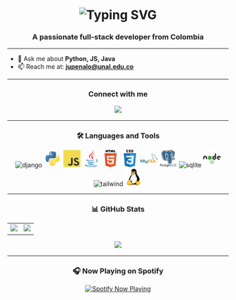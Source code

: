 <h1 align="center">
  <img src="https://readme-typing-svg.herokuapp.com?font=Fira+Code&weight=500&size=30&pause=1000&color=F7B93E&center=true&vCenter=true&width=600&lines=Hi+%F0%9F%91%8B%2C+I'm+Juan+David+Pe%C3%B1a+Lozada;Full-Stack+Developer+from+Colombia" alt="Typing SVG" />
</h1>

<h3 align="center">A passionate full-stack developer from Colombia</h3>

---

- 💬 Ask me about **Python, JS, Java**  
- 📫 Reach me at: **jupenalo@unal.edu.co**

---

<h3 align="center">Connect with me</h3>
<p align="center">
  <a href="mailto:jupenalo@unal.edu.co"><img src="https://img.shields.io/badge/Email-D14836?style=for-the-badge&logo=gmail&logoColor=white"/></a>
</p>

---

<h3 align="center">🛠 Languages and Tools</h3>
<p align="center">
  <img src="https://cdn.worldvectorlogo.com/logos/django.svg" alt="django" width="40" height="40"/> 
  <img src="https://raw.githubusercontent.com/devicons/devicon/master/icons/python/python-original.svg" alt="python" width="40" height="40"/>
  <img src="https://raw.githubusercontent.com/devicons/devicon/master/icons/javascript/javascript-original.svg" alt="javascript" width="40" height="40"/>
  <img src="https://raw.githubusercontent.com/devicons/devicon/master/icons/java/java-original.svg" alt="java" width="40" height="40"/>
  <img src="https://raw.githubusercontent.com/devicons/devicon/master/icons/html5/html5-original-wordmark.svg" alt="html5" width="40" height="40"/>
  <img src="https://raw.githubusercontent.com/devicons/devicon/master/icons/css3/css3-original-wordmark.svg" alt="css3" width="40" height="40"/>
  <img src="https://raw.githubusercontent.com/devicons/devicon/master/icons/mysql/mysql-original-wordmark.svg" alt="mysql" width="40" height="40"/>
  <img src="https://raw.githubusercontent.com/devicons/devicon/master/icons/postgresql/postgresql-original-wordmark.svg" alt="postgresql" width="40" height="40"/>
  <img src="https://www.vectorlogo.zone/logos/sqlite/sqlite-icon.svg" alt="sqlite" width="40" height="40"/> 
  <img src="https://raw.githubusercontent.com/devicons/devicon/master/icons/nodejs/nodejs-original-wordmark.svg" alt="nodejs" width="40" height="40"/> 
  <img src="https://www.vectorlogo.zone/logos/tailwindcss/tailwindcss-icon.svg" alt="tailwind" width="40" height="40"/>
  <img src="https://raw.githubusercontent.com/devicons/devicon/master/icons/linux/linux-original.svg" alt="linux" width="40" height="40"/>
</p>

---

<h3 align="center">📊 GitHub Stats</h3>

<table align="center">
  <tr>
    <td>
      <img height="180" src="https://github-readme-stats.vercel.app/api?username=juan2005elpapu&show_icons=true&theme=dark" />
    </td>
    <td>
      <img height="180" src="https://github-readme-stats.vercel.app/api/top-langs?username=juan2005elpapu&layout=compact&langs_count=6&theme=dark" />
    </td>
  </tr>
</table>

<p align="center">
  <img height="180" src="https://github-readme-streak-stats.herokuapp.com/?user=juan2005elpapu&theme=dark" />
</p>

---

<h3 align="center">🎧 Now Playing on Spotify</h3>
<p align="center">
  <a href="https://open.spotify.com/user/um5f4bypqyht1nbdux3r0mqs9" target="_blank">
    <img src="https://spotify-github-profile.kittinanx.com/api/view?uid=um5f4bypqyht1nbdux3r0mqs9&cover_image=true&theme=default&show_offline=false&background_color=121212&interchange=true&bar_color=53b14f&bar_color_cover=false" alt="Spotify Now Playing" />
  </a>
</p>

